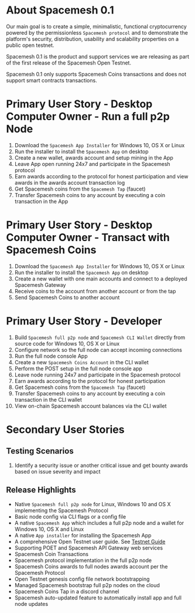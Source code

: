 # About Spacemesh 0.1

Our main goal is to create a simple, minimalistic, functional cryptocurrency powered by the permissionless `Spacemesh protocol` and to demonstrate the platform's security, distribution, usability and scalability properties on a public open testnet.

Spacemesh 0.1 is the product and support services we are releasing as part of the first release of the Spacemesh Open Testnet.

Spacemesh 0.1 only supports Spacemesh Coins transactions and does not support smart contracts transactions.

# Primary User Story - Desktop Computer Owner - Run a full p2p Node
1. Download the `Spacemesh App Installer` for Windows 10, OS X or Linux
2. Run the installer to install the `Spacemesh App` on desktop
3. Create a new wallet, awards account and setup mining in the App
4. Leave App open running 24x7 and participate in the Spacemesh protocol
5. Earn awards according to the protocol for honest participation and view awards in the awards account transaction log
6. Get Spacemesh coins from the `Spacemesh Tap` (faucet)
7. Transfer Spacemesh coins to any account by executing a coin transaction in the App

# Primary User Story - Desktop Computer Owner - Transact with Spacemesh Coins
1. Download the `Spacemesh App Installer` for Windows 10, OS X or Linux
2. Run the installer to install the `Spacemesh App` on desktop
3. Create a new wallet with one main accounts and connect to a deployed Spacemesh Gateway
4. Receive coins to the account from another account or from the tap
5. Send Spacemesh Coins to another account

# Primary User Story - Developer
1. Build `Spacemesh full p2p node` and `Spacemesh CLI Wallet` directly from source code for Windows 10, OS X or Linux
2. Configure network so the full node can accept incoming connections
3. Run the full node console App
4. Create a new `Spacemesh Coins Account` in the CLI wallet
5. Perform the POST setup in the full node console app
6. Leave node running 24x7 and participate in the Spacemesh protocol
7. Earn awards according to the protocol for honest participation
8. Get Spacemesh coins from the `Spacemesh Tap` (faucet)
9. Transfer Spacemesh coins to any account by executing a coin transaction in the CLI wallet
10. View on-chain Spacemesh account balances via the CLI wallet

# Secondary User Stories
## Testing Scenarios
1. Identify a security issue or another critical issue and get bounty awards based on issue severity and impact

## Release Highlights
- Native `Spacemesh full p2p node` for Linux, Windows 10 and OS X implementing the Spacemesh Protocol
- Basic node config via CLI flags or a config file
- A native `Spacemesh App` which includes a full p2p node and a wallet for Windows 10, OS X and Linux
- A native `App installer` for installing the Spacemesh App
- A comprehensive Open Testnet user guide. See [Testnet Guide](https://testnet.spacemesh.io)
- Supporting POET and Spacemesh API Gateway web services
- Spacemesh Coin Transactions
- Spacemesh protocol implementation in the full p2p node
- Spacemesh Coins awards to full nodes awards account per the Spacemesh Protocol
- Open Testnet genesis config file network bootstrapping
- Managed Spacemesh bootstrap full p2p nodes on the cloud
- Spacemesh Coins Tap in a discord channel
- Spacemesh auto-updated feature to automatically install app and full node updates
